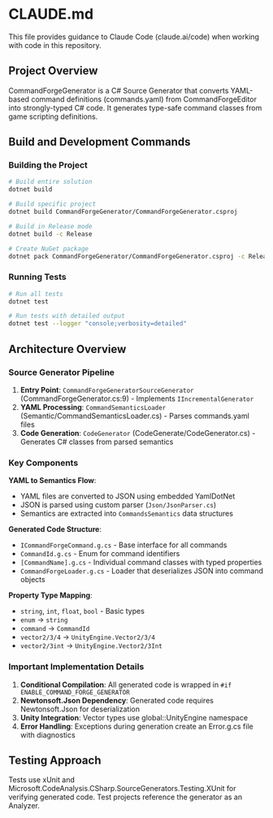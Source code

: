 # CLAUDE.md

This file provides guidance to Claude Code (claude.ai/code) when working with code in this repository.

## Project Overview

CommandForgeGenerator is a C# Source Generator that converts YAML-based command definitions (commands.yaml) from CommandForgeEditor into strongly-typed C# code. It generates type-safe command classes from game scripting definitions.

## Build and Development Commands

### Building the Project
```bash
# Build entire solution
dotnet build

# Build specific project
dotnet build CommandForgeGenerator/CommandForgeGenerator.csproj

# Build in Release mode
dotnet build -c Release

# Create NuGet package
dotnet pack CommandForgeGenerator/CommandForgeGenerator.csproj -c Release
```

### Running Tests
```bash
# Run all tests
dotnet test

# Run tests with detailed output
dotnet test --logger "console;verbosity=detailed"
```

## Architecture Overview

### Source Generator Pipeline
1. **Entry Point**: `CommandForgeGeneratorSourceGenerator` (CommandForgeGenerator.cs:9) - Implements `IIncrementalGenerator`
2. **YAML Processing**: `CommandSemanticsLoader` (Semantic/CommandSemanticsLoader.cs) - Parses commands.yaml files
3. **Code Generation**: `CodeGenerator` (CodeGenerate/CodeGenerator.cs) - Generates C# classes from parsed semantics

### Key Components

**YAML to Semantics Flow**:
- YAML files are converted to JSON using embedded YamlDotNet
- JSON is parsed using custom parser (`Json/JsonParser.cs`)
- Semantics are extracted into `CommandsSemantics` data structures

**Generated Code Structure**:
- `ICommandForgeCommand.g.cs` - Base interface for all commands
- `CommandId.g.cs` - Enum for command identifiers
- `[CommandName].g.cs` - Individual command classes with typed properties
- `CommandForgeLoader.g.cs` - Loader that deserializes JSON into command objects

**Property Type Mapping**:
- `string`, `int`, `float`, `bool` - Basic types
- `enum` → `string`
- `command` → `CommandId`
- `vector2/3/4` → `UnityEngine.Vector2/3/4`
- `vector2/3int` → `UnityEngine.Vector2/3Int`

### Important Implementation Details

1. **Conditional Compilation**: All generated code is wrapped in `#if ENABLE_COMMAND_FORGE_GENERATOR`
2. **Newtonsoft.Json Dependency**: Generated code requires Newtonsoft.Json for deserialization
3. **Unity Integration**: Vector types use global::UnityEngine namespace
4. **Error Handling**: Exceptions during generation create an Error.g.cs file with diagnostics

## Testing Approach

Tests use xUnit and Microsoft.CodeAnalysis.CSharp.SourceGenerators.Testing.XUnit for verifying generated code. Test projects reference the generator as an Analyzer.
